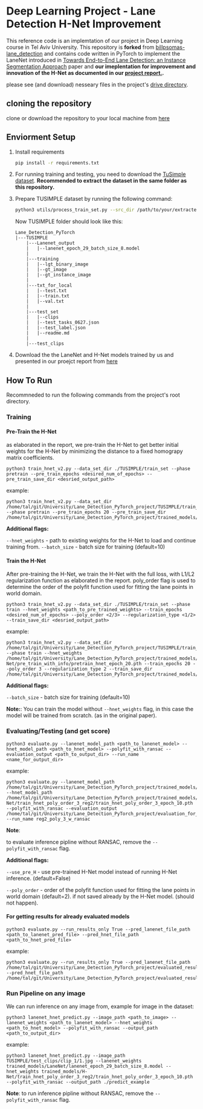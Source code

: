 # Deep Learning Project - Lane Detection H-Net Improvement

This reference code is an implemtation of our project in Deep Learning course in Tel Aviv University.
This repository is **forked** from [billpsomas-
lane_detection](https://github.com/billpsomas/lane_detection) and contains code written in PyTorch to implement the LaneNet introduced in [Towards End-to-End Lane Detection: an Instance Segmentation Approach](https://arxiv.org/pdf/1802.05591.pdf) paper and **our imeplentation for improvement and innovation of the H-Net as documented in our [project report.](https://docs.google.com/document/d/1HAnisFuNLcUtdAft1VDcHXThCYekvkZ3olOHriSuKh8/edit?usp=sharing).**


please see (and download) nesseary files in the project's [drive directory](https://drive.google.com/drive/folders/1AmjGIgCvKWoAIeoWqXxtn3kLTXudImXu?usp=sharing).

## cloning the repository
clone or download the repository to your local machine from [here](https://github.com/tal-grossman/Lane_Detection_PyTorch_project)


## Enviorment Setup


1. Install requirements
    ```bash
    pip install -r requirements.txt
    ```

2. For running training and testing, you need to download the [TuSimple dataset](https://drive.google.com/drive/folders/1CYRruRAuypHGc6o3V1_3wo_jr-PyxiJD?usp=sharing). 
**Recommended to extract the dataset in the same folder as this repository.**
3. Prepare TUSIMPLE dataset by running the following command:
    ```bash
    python3 utils/process_train_set.py --src_dir /path/to/your/extracted/train_set
    ```
    Now TUSIMPLE folder should look like this:
    
    ```
    Lane_Detection_PyTorch
    |---TUSIMPLE
        |---Lanenet_output
        |   |--lanenet_epoch_29_batch_size_8.model
        |
        |---training
        |   |--lgt_binary_image
        |   |--gt_image
        |   |--gt_instance_image
        |
        |---txt_for_local
        |   |--test.txt
        |   |--train.txt
        |   |--val.txt
        |
        |---test_set
        |   |--clips
        |   |--test_tasks_0627.json
        |   |--test_label.json
        |   |--readme.md
        |
        |---test_clips
    ```

4. Download the the LaneNet and H-Net models trained by us and presented in our proejct report from [here](https://drive.google.com/drive/folders/1AmjGIgCvKWoAIeoWqXxtn3kLTXudImXu?usp=sharing)

## How To Run
Recommneded to run the following commands from the project's root directory.

### Training

#### Pre-Train the H-Net
as elaborated in the report, we pre-train the H-Net to get better initial weights for the H-Net by minimizing the distance to a fixed homograpy matrix coefficients.


```
python3 train_hnet_v2.py --data_set_dir ./TUSIMPLE/train_set --phase pretrain --pre_train_epochs <desired_num_of_epochs> --pre_train_save_dir <desried_output_path>
```

example:
```
python3 train_hnet_v2.py --data_set_dir /home/tal/git/University/Lane_Detection_PyTorch_project/TUSIMPLE/train_set --phase pretrain --pre_train_epochs 20 --pre_train_save_dir /home/tal/git/University/Lane_Detection_PyTorch_project/trained_models/hnet/pre_train
```

**Additional flags:** 

`--hnet_weights` - path to existing weights for the H-Net to load and continue training from.
`--batch_size` - batch size for training (default=10)

#### Train the H-Net
After pre-training the H-Net, we train the H-Net with the full loss, with L1/L2 regularization function as elaborated in the report. poly_order flag is used to determine the order of the polyfit function used for fitting the lane points in world domain.

```
python3 train_hnet_v2.py --data_set_dir ./TUSIMPLE/train_set --phase train --hnet_weights <path_to_pre_trained_weights> --train_epochs <desired_num_of_epochs> --poly_order <2/3> --regularization_type <1/2> --train_save_dir <desried_output_path>
```

example:
```
python3 train_hnet_v2.py --data_set_dir /home/tal/git/University/Lane_Detection_PyTorch_project/TUSIMPLE/train_set --phase train --hnet_weights /home/tal/git/University/Lane_Detection_PyTorch_project/trained_models/H-Net/pre_train_with_info/pretrain_hnet_epoch_20.pth --train_epochs 20 --poly_order 3 --regularization_type 2 --train_save_dir /home/tal/git/University/Lane_Detection_PyTorch_project/trained_models/hnet/train/poly_3_reg_2
```

**Additional flags:** 

`--batch_size` - batch size for training (default=10)

**Note:**: You can train the model without `--hnet_weights` flag, in this case the model will be trained from scratch. (as in the original paper).


### Evaluating/Testing (and get score) 

``` 
python3 evaluate.py --lanenet_model_path <path_to_lanenet_model> --hnet_model_path <path_to_hnet_model> --polyfit_with_ransac --evaluation_output <path_to_output_dir> --run_name <name_for_output_dir>
```

example:
```
python3 evaluate.py --lanenet_model_path /home/tal/git/University/Lane_Detection_PyTorch_project/trained_models/LaneNet/lanenet_epoch_29_batch_size_8.model --hnet_model_path /home/tal/git/University/Lane_Detection_PyTorch_project/trained_models/H-Net/train_hnet_poly_order_3_reg2/train_hnet_poly_order_3_epoch_10.pth --polyfit_with_ransac --evaluation_output /home/tal/git/University/Lane_Detection_PyTorch_project/evaluation_for_report --run_name reg2_poly_3_w_ransac
```

**Note**:

to evaluate inference pipline without RANSAC, remove the `--polyfit_with_ransac` flag.

**Additional flags:** 

`--use_pre_H` - use pre-trained H-Net model instead of running H-Net inference. (default=False)

`--poly_order` - order of the polyfit function used for fitting the lane points in world domain (default=2). if not saved already by the H-Net model. (should not happen).

#### For getting results for already evaluated models

```
python3 evaluate.py --run_results_only True --pred_lanenet_file_path <path_to_lanenet_pred_file> --pred_hnet_file_path <path_to_hnet_pred_file>

```
example:
```
python3 evaluate.py --run_results_only True --pred_lanenet_file_path /home/tal/git/University/Lane_Detection_PyTorch_project/evaluated_results/evalualte_poly3_with_reg2/pred_lanenet.json --pred_hnet_file_path /home/tal/git/University/Lane_Detection_PyTorch_project/evaluated_results/evalualte_poly3_with_reg2/pred_hnet.json
```


### Run Pipeline on any image

We can run inference on any image from, example for image in the dataset:

```
python3 lanenet_hnet_predict.py --image_path <path_to_image> --lanenet_weights <path_to_lanenet_model> --hnet_weights <path_to_hnet_model> --polyfit_with_ransac --output_path <path_to_output_dir>
```
example:
```
python3 lanenet_hnet_predict.py --image_path TUSIMPLE/test_clips/clip_1/1.jpg --lanenet_weights trained_models/LaneNet/lanenet_epoch_29_batch_size_8.model --hnet_weights trained_models/H-Net/train_hnet_poly_order_3_reg2/train_hnet_poly_order_3_epoch_10.pth --polyfit_with_ransac --output_path ./predict_example
```

**Note**:
to run inference pipline without RANSAC, remove the `--polyfit_with_ransac` flag.
